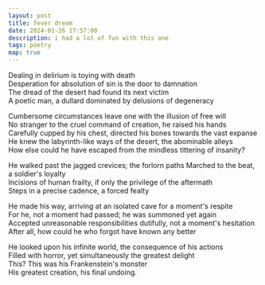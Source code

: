 ```yaml
---
layout: post
title: fever dream
date: 2024-01-26 17:57:00
description: i had a lot of fun with this one 
tags: poetry
map: true
---
```


Dealing in delirium is toying with death  
Desperation for absolution of sin is the door to damnation  
The dread of the desert had found its next victim  
A poetic man, a dullard dominated by delusions of degeneracy

Cumbersome circumstances leave one with the illusion of free will  
No stranger to the cruel command of creation, he raised his hands  
Carefully cupped by his chest, directed his bones towards the vast expanse  
He knew the labyrinth-like ways of the desert, the abominable alleys  
How else could he have escaped from the mindless tittering of insanity?

He walked past the jagged crevices; the forlorn paths
Marched to the beat, a soldier's loyalty  
Incisions of human frailty, if only the privilege of the aftermath  
Steps in a precise cadence, a forced fealty

He made his way, arriving at an isolated cave for a moment's respite  
For he, not a moment had passed; he was summoned yet again  
Accepted unreasonable responsibilities dutifully, not a moment's hesitation  
After all, how could he who forgot have known any better

He looked upon his infinite world, the consequence of his actions  
Filled with horror, yet simultaneously the greatest delight  
This? This was his Frankenstein's monster  
His greatest creation, his final undoing.
